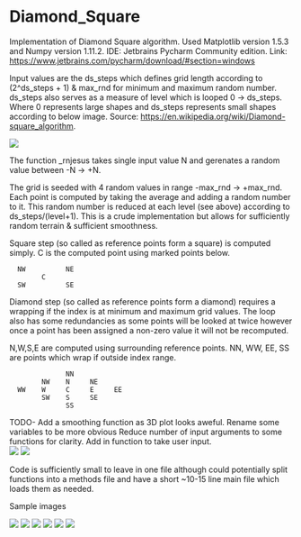 # Diamond_Square

Implementation of Diamond Square algorithm.  Used Matplotlib version 1.5.3 and Numpy version 1.11.2.
IDE: Jetbrains Pycharm Community edition. Link: https://www.jetbrains.com/pycharm/download/#section=windows

Input values are the ds_steps which defines grid length according to (2^ds_steps + 1) & max_rnd for minimum and maximum random number.
ds_steps also serves as a measure of level which is looped 0 -> ds_steps.  Where 0 represents large shapes and ds_steps represents small shapes according to below image. Source: https://en.wikipedia.org/wiki/Diamond-square_algorithm.

![](https://raw.githubusercontent.com/crowgers/Diamond_Square/master/Images/Diamond_Square_Algorithm.png)

The function _rnjesus takes single input value N and gerenates a random value between -N -> +N.

The grid is seeded with 4 random values in range -max_rnd -> +max_rnd.
Each point is computed by taking the average and adding a random number to it. This random number is reduced at each level (see above) according to ds_steps/(level+1).  This is a crude implementation but allows for sufficiently random terrain & sufficient smoothness.

Square step (so called as reference points form a square) is computed simply.
C is the computed point using marked points below.

      NW          NE
            C
      SW          SE

Diamond step (so called as reference points form a diamond) requires a wrapping if the index is at minimum and maximum grid values.
The loop also has some redundancies as some points will be looked at twice however once a point has been assigned a non-zero value it will not be recomputed.

N,W,S,E are computed using surrounding reference points. NN, WW, EE, SS are points which wrap if outside index range.

                  NN
            NW    N     NE
      WW    W     C     E     EE
            SW    S     SE
                  SS

TODO-
Add a smoothing function as 3D plot looks aweful.
Rename some variables to be more obvious
Reduce number of input arguments to some functions for clarity.
Add in function to take user input.  
![](https://raw.githubusercontent.com/crowgers/Diamond_Square/master/Images/DiamondSquare3D.png)
![](https://raw.githubusercontent.com/crowgers/Diamond_Square/master/Images/DiamondSquare3D-2.png)

Code is sufficiently small to leave in one file although could potentially split functions into a methods file and have a short ~10-15 line main file which loads them as needed.

Sample images

![](https://raw.githubusercontent.com/crowgers/Diamond_Square/master/Images/DiamondSquare_262k.png)
![](https://raw.githubusercontent.com/crowgers/Diamond_Square/master/Images/DiamondSquare_262k-1.png)
![](https://raw.githubusercontent.com/crowgers/Diamond_Square/master/Images/DiamondSquare_1M.png)
![](https://raw.githubusercontent.com/crowgers/Diamond_Square/master/Images/DiamondSquare_1M-1.png)
![](https://raw.githubusercontent.com/crowgers/Diamond_Square/master/Images/DiamondSquare_1M-2.png)
![](https://raw.githubusercontent.com/crowgers/Diamond_Square/master/Images/DiamondSquare_Noisy.png)

